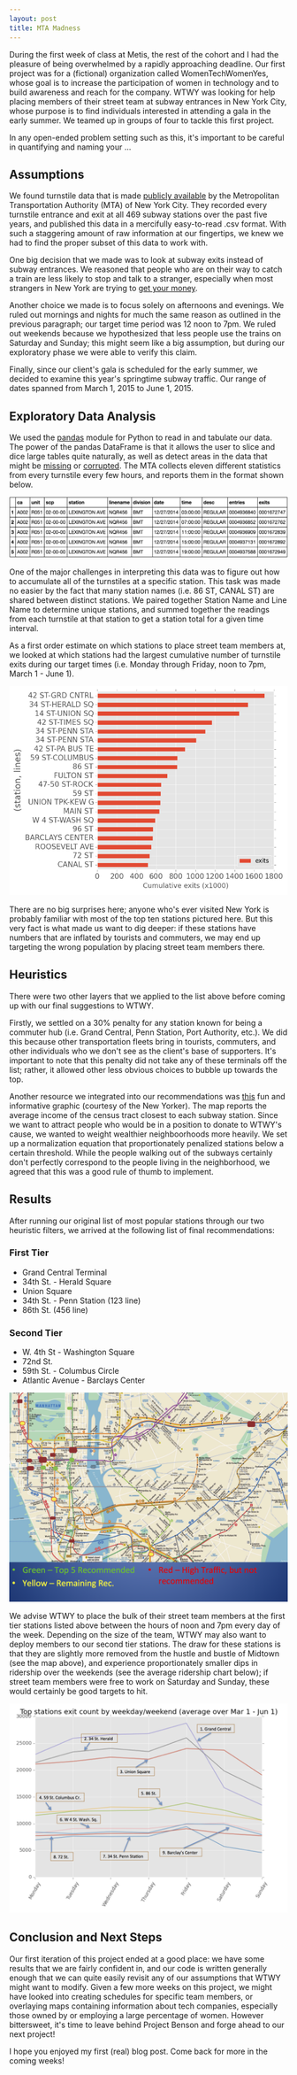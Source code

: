 ```yaml
---
layout: post
title: MTA Madness
---
```


During the first week of class at Metis, the rest of the cohort and I had the pleasure of being overwhelmed by a rapidly approaching deadline. Our first project was for a (fictional) organization called WomenTechWomenYes, whose goal is to increase the participation of women in technology and to build awareness and reach for the company. WTWY was looking for help placing members of their street team at subway entrances in New York City, whose purpose is to find individuals interested in attending a gala in the early summer. We teamed up in groups of four to tackle this first project.

<!--more-->

In any open-ended problem setting such as this, it's important to be careful in quantifying and naming your ...

## Assumptions
We found turnstile data that is made [publicly available](http://web.mta.info/developers/turnstile.html) by the Metropolitan Transportation Authority (MTA) of New York City. They recorded every turnstile entrance and exit at all 469 subway stations over the past five years, and published this data in a mercifully easy-to-read .csv format. With such a staggering amount of raw information at our fingertips, we knew we had to find the proper subset of this data to work with.

One big decision that we made was to look at subway exits instead of subway entrances. We reasoned that people who are on their way to catch a train are less likely to stop and talk to a stranger, especially when most strangers in New York are trying to [get your money](http://i.imgur.com/pQ7mhES.jpg).

Another choice we made is to focus solely on afternoons and evenings. We ruled out mornings and nights for much the same reason as outlined in the previous paragraph; our target time period was 12 noon to 7pm. We ruled out weekends because we hypothesized that less people use the trains on Saturday and Sunday; this might seem like a big assumption, but during our exploratory phase we were able to verify this claim.

Finally, since our client's gala is scheduled for the early summer, we decided to examine this year's springtime subway traffic. Our range of dates spanned from March 1, 2015 to June 1, 2015.

## Exploratory Data Analysis
We used the [pandas](http://pandas.pydata.org/) module for Python to read in and tabulate our data. The power of the pandas DataFrame is that it allows the user to slice and dice large tables quite naturally, as well as detect areas in the data that might be [missing](https://upload.wikimedia.org/wikipedia/en/thumb/a/a1/Oregon_election_results-DATA_MISSING.svg/455px-Oregon_election_results-DATA_MISSING.svg.png) or [corrupted](https://upload.wikimedia.org/wikipedia/commons/thumb/6/63/Data_loss_of_image_file.JPG/220px-Data_loss_of_image_file.JPG). The MTA collects eleven different statistics from every turnstile every few hours, and reports them in the format shown below.

![table_head](../images/table_head.png)

One of the major challenges in interpreting this data was to figure out how to accumulate all of the turnstiles at a specific station. This task was made no easier by the fact that many station names (i.e. 86 ST, CANAL ST) are shared between distinct stations. We paired together Station Name and Line Name to determine unique stations, and summed together the readings from each turnstile at that station to get a station total for a given time interval.

As a first order estimate on which stations to place street team members at, we looked at which stations had the largest cumulative number of turnstile exits during our target times (i.e. Monday through Friday, noon to 7pm, March 1 - June 1).

![busiest_stations](../images/busiest_stations.png)

There are no big surprises here; anyone who's ever visited New York is probably familiar with most of the top ten stations pictured here. But this very fact is what made us want to dig deeper: if these stations have numbers that are inflated by tourists and commuters, we may end up targeting the wrong population by placing street team members there.

## Heuristics

There were two other layers that we applied to the list above before coming up with our final suggestions to WTWY.

Firstly, we settled on a 30% penalty for any station known for being a commuter hub (i.e. Grand Central, Penn Station, Port Authority, etc.). We did this because other transportation fleets bring in tourists, commuters, and other individuals who we don't see as the client's base of supporters. It's important to note that this penalty did not take any of these terminals off the list; rather, it allowed other less obvious choices to bubble up towards the top. 

Another resource we integrated into our recommendations was [this](http://projects.newyorker.com/story/subway/) fun and informative graphic (courtesy of the New Yorker). The map reports the average income of the census tract closest to each subway station. Since we want to attract people who would be in a position to donate to WTWY's cause, we wanted to weight wealthier neighboorhoods more heavily. We set up a normalization equation that proportionately penalized stations below a certain threshold. While the people walking out of the subways certainly don't perfectly correspond to the people living in the neighborhood, we agreed that this was a good rule of thumb to implement.

## Results

After running our original list of most popular stations through our two heuristic filters, we arrived at the following list of final recommendations:

### First Tier
- Grand Central Terminal
- 34th St. - Herald Square
- Union Square
- 34th St. - Penn Station (123 line)
- 86th St. (456 line)

### Second Tier
- W. 4th St - Washington Square
- 72nd St.
- 59th St. - Columbus Circle
- Atlantic Avenue - Barclays Center

![Final Map](../images/finalMap.png)

We advise WTWY to place the bulk of their street team members at the first tier stations listed above between the hours of noon and 7pm every day of the week. Depending on the size of the team, WTWY may also want to deploy members to our second tier stations. The draw for these stations is that they are slightly more removed from the hustle and bustle of Midtown (see the map above), and experience proportionately smaller dips in ridership over the weekends (see the average ridership chart below); if street team members were free to work on Saturday and Sunday, these would certainly be good targets to hit.

![Our recommendations](../images/busyBreakdown.png)

## Conclusion and Next Steps
Our first iteration of this project ended at a good place: we have some results that we are fairly confident in, and our code is written generally enough that we can quite easily revisit any of our assumptions that WTWY might want to modify. Given a few more weeks on this project, we might have looked into creating schedules for specific team members, or overlaying maps containing information about tech companies, especially those owned by or employing a large percentage of women. However bittersweet, it's time to leave behind Project Benson and forge ahead to our next project!

I hope you enjoyed my first (real) blog post. Come back for more in the coming weeks!